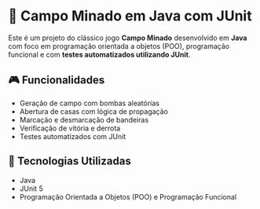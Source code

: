 # 🧨 Campo Minado em Java com JUnit

Este é um projeto do clássico jogo **Campo Minado** desenvolvido em **Java** com foco em programação orientada a objetos (POO), programação funcional e com **testes automatizados utilizando JUnit**.

## 🎮 Funcionalidades

- Geração de campo com bombas aleatórias
- Abertura de casas com lógica de propagação
- Marcação e desmarcação de bandeiras
- Verificação de vitória e derrota
- Testes automatizados com JUnit

## 🔧 Tecnologias Utilizadas

- Java 
- JUnit 5
- Programação Orientada a Objetos (POO) e Programação Funcional

